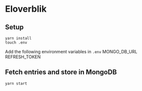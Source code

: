 # Eloverblik

## Setup

```
yarn install
touch .env
```

Add the following environment variables in `.env`
MONGO_DB_URL
REFRESH_TOKEN

## Fetch entries and store in MongoDB

```
yarn start
```
